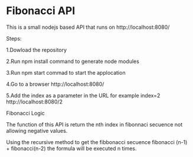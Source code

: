 # Fibonacci API

This is a small nodejs based API that runs on http://localhost:8080/ 

Steps: 

1.Dowload the repository

2.Run npm install command to generate node modules 

3.Run npm start commad to start the applocation

4.Go to a browser http://localhost:8080/

5.Add the index as a parameter in the URL for example index=2 http://localhost:8080/2


Fibonacci Logic

The function of this API is return the nth index in fibonnaci secuence not allowing negative values.

Using the recursive method to get the fibbonacci secuence fibonacci (n-1) + fibonacci(n-2) the formula will be executed n times.
